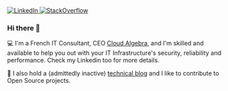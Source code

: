 <p>
  <a href="https://linkedin.com/in/lyderic-dutillieux">
    <img src="https://img.shields.io/badge/-Linkedin-0077B5?logo=linkedin" alt="LinkedIn">
  </a>
  <a href="https://stackoverflow.com/users/13410144/">
    <img src="https://img.shields.io/badge/-StackOverflow-F48023?logo=stackoverflow&logoColor=white" alt="StackOverflow">
  </a>
</p>
  
### Hi there 👋

💻 I'm a French IT Consultant, CEO [Cloud Algebra](https://www.cloudalgebra.com), and I'm skilled and available to help you out with your IT Infrastructure's security, reliability and performance.
Check my Linkedin too for more details.

📖 I also hold a (admittedly inactive) [technical blog](https://lyderic.origenial.fr) and I like to contribute to Open Source projects.


